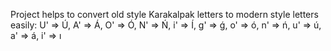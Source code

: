 Project helps to convert old style Karakalpak letters to modern style letters easily:
U' => Ú, A' => Á, O' => Ó, N' => Ń, i' => Í, g' => ǵ, o' => ó, n' => ń, u' => ú, a' => á, i' => ı
